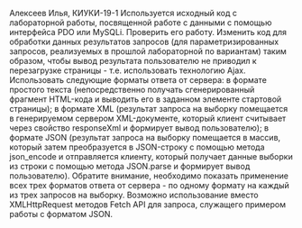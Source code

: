 Алексеев Илья, КИУКИ-19-1
Используется исходный код с лабораторной работы, посвященной работе с данными с помощью интерфейса PDO или MySQLi. Проверить его работу.
Изменить код для обработки данных результатов запросов (для параметризированных запросов, реализуемых в прошлой лабораторной по вариантам) таким образом, чтобы вывод результата пользователю не приводил к перезагрузке страницы - т.е. использовать технологию Ajax. Использовать следующие форматы ответа от сервера:
в формате простого текста (непосредственно получать сгенерированный фрагмент HTML-кода и выводить его в заданном элементе стартовой страницы);
в формате XML (результат запроса на выборку помещается в генерируемом сервером XML-документе, который клиент считывает через свойство responseXml и формирует вывод пользователю);
в формате JSON (результат запроса на выборку помещается в массив, который затем преобразуется в JSON-строку с помощью метода json_encode и отправляется клиенту, который получает данные выборки из строки с помощью метода JSON.parse и формирует вывод пользователю).
Обратите внимание, необходимо показать применение всех трех форматов ответа от сервера - по одному формату на каждый из трех запросов на выборку.
Возможно использование вместо XMLHttpRequest методов Fetch API для запроса, служащего примером работы с форматом JSON.
